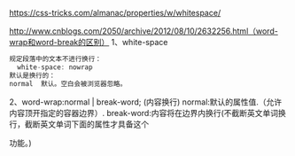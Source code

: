 https://css-tricks.com/almanac/properties/w/whitespace/

http://www.cnblogs.com/2050/archive/2012/08/10/2632256.html（word-wrap和word-break的区别）
1、white-space
```js
规定段落中的文本不进行换行：
  white-space: nowrap
默认是换行的：
normal 	默认。空白会被浏览器忽略。
```
2、word-wrap:normal | break-word; (内容换行)
         normal:默认的属性值.（允许内容顶开指定的容器边界）.
         break-word:内容将在边界内换行(不截断英文单词换行，截断英文单词下面的属性才具备这个

功能。) 
